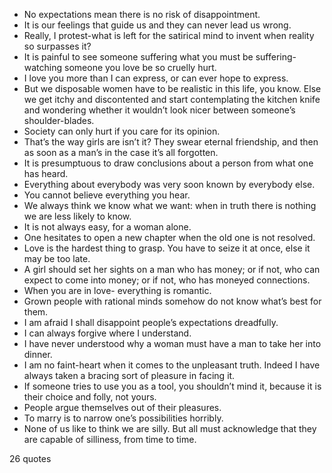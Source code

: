  - No expectations mean there is no risk of disappointment.
 - It is our feelings that guide us and they can never lead us wrong.
 - Really, I protest-what is left for the satirical mind to invent when reality so surpasses it?
 - It is painful to see someone suffering what you must be suffering- watching someone you love be so cruelly hurt.
 - I love you more than I can express, or can ever hope to express.
 - But we disposable women have to be realistic in this life, you know. Else we get itchy and discontented and start contemplating the kitchen knife and wondering whether it wouldn’t look nicer between someone’s shoulder-blades.
 - Society can only hurt if you care for its opinion.
 - That’s the way girls are isn’t it? They swear eternal friendship, and then as soon as a man’s in the case it’s all forgotten.
 - It is presumptuous to draw conclusions about a person from what one has heard.
 - Everything about everybody was very soon known by everybody else.
 - You cannot believe everything you hear.
 - We always think we know what we want: when in truth there is nothing we are less likely to know.
 - It is not always easy, for a woman alone.
 - One hesitates to open a new chapter when the old one is not resolved.
 - Love is the hardest thing to grasp. You have to seize it at once, else it may be too late.
 - A girl should set her sights on a man who has money; or if not, who can expect to come into money; or if not, who has moneyed connections.
 - When you are in love- everything is romantic.
 - Grown people with rational minds somehow do not know what’s best for them.
 - I am afraid I shall disappoint people’s expectations dreadfully.
 - I can always forgive where I understand.
 - I have never understood why a woman must have a man to take her into dinner.
 - I am no faint-heart when it comes to the unpleasant truth. Indeed I have always taken a bracing sort of pleasure in facing it.
 - If someone tries to use you as a tool, you shouldn’t mind it, because it is their choice and folly, not yours.
 - People argue themselves out of their pleasures.
 - To marry is to narrow one’s possibilities horribly.
 - None of us like to think we are silly. But all must acknowledge that they are capable of silliness, from time to time.

26 quotes
